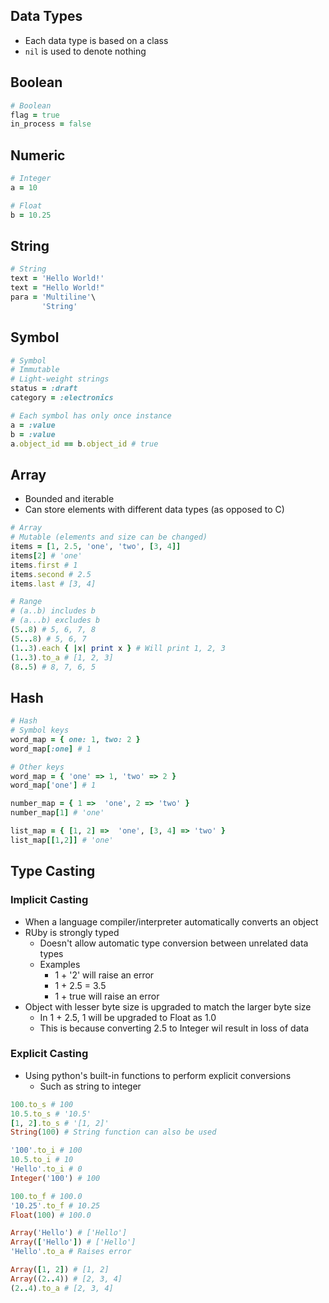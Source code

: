 ## Data Types
- Each data type is based on a class
- `nil` is used to denote nothing

## Boolean
```rb
# Boolean
flag = true
in_process = false
```

## Numeric
```rb
# Integer
a = 10

# Float
b = 10.25
```

## String
```rb
# String
text = 'Hello World!'
text = "Hello World!"
para = 'Multiline'\
       'String'
```

## Symbol
```rb
# Symbol
# Immutable
# Light-weight strings
status = :draft
category = :electronics

# Each symbol has only once instance
a = :value
b = :value
a.object_id == b.object_id # true
```

## Array
- Bounded and iterable
- Can store elements with different data types (as opposed to C)

```rb
# Array
# Mutable (elements and size can be changed)
items = [1, 2.5, 'one', 'two', [3, 4]]
items[2] # 'one'
items.first # 1
items.second # 2.5
items.last # [3, 4]

# Range
# (a..b) includes b
# (a...b) excludes b
(5..8) # 5, 6, 7, 8
(5...8) # 5, 6, 7
(1..3).each { |x| print x } # Will print 1, 2, 3
(1..3).to_a # [1, 2, 3]
(8..5) # 8, 7, 6, 5
```

## Hash
```rb
# Hash
# Symbol keys
word_map = { one: 1, two: 2 }
word_map[:one] # 1

# Other keys
word_map = { 'one' => 1, 'two' => 2 }
word_map['one'] # 1

number_map = { 1 =>  'one', 2 => 'two' }
number_map[1] # 'one'

list_map = { [1, 2] =>  'one', [3, 4] => 'two' }
list_map[[1,2]] # 'one'
```

## Type Casting
### Implicit Casting
- When a language compiler/interpreter automatically converts an object
- RUby is strongly typed
  - Doesn't allow automatic type conversion between unrelated data types
  - Examples
    - 1 + '2' will raise an error
    - 1 + 2.5 = 3.5
    - 1 + true will raise an error
- Object with lesser byte size is upgraded to match the larger byte size
  - In 1 + 2.5, 1 will be upgraded to Float as 1.0
  - This is because converting 2.5 to Integer wil result in loss of data

### Explicit Casting
- Using python's built-in functions to perform explicit conversions
  - Such as string to integer
```rb
100.to_s # 100
10.5.to_s # '10.5'
[1, 2].to_s # '[1, 2]'
String(100) # String function can also be used

'100'.to_i # 100
10.5.to_i # 10
'Hello'.to_i # 0
Integer('100') # 100

100.to_f # 100.0
'10.25'.to_f # 10.25
Float(100) # 100.0

Array('Hello') # ['Hello']
Array(['Hello']) # ['Hello']
'Hello'.to_a # Raises error

Array([1, 2]) # [1, 2]
Array((2..4)) # [2, 3, 4]
(2..4).to_a # [2, 3, 4]
```
